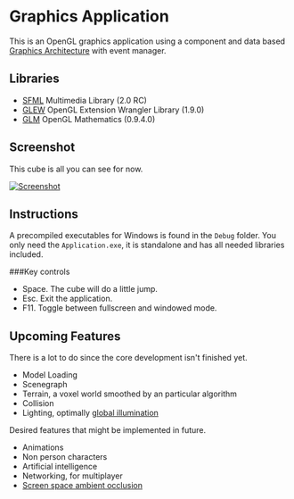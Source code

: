 Graphics Application
====================

This is an OpenGL graphics application using a component and data based [Graphics Architecture](https://github.com/ComputerGame/GraphicsArchitecture) with event manager.

Libraries
---------

- [SFML](http://www.sfml-dev.org/) Multimedia Library (2.0 RC)
- [GLEW](http://glew.sourceforge.net/) OpenGL Extension Wrangler Library (1.9.0)
- [GLM](http://glm.g-truc.net/) OpenGL Mathematics (0.9.4.0)

Screenshot
----------

This cube is all you can see for now.

[![Screenshot](http://danijar.org/wp-content/uploads/graphicsapplicationcube.png)](http://danijar.org/wp-content/uploads/graphicsapplicationcube.png)

Instructions
------------

A precompiled executables for Windows is found in the `Debug` folder. You only need the `Application.exe`, it is standalone and has all needed libraries included.

###Key controls

- Space. The cube will do a little jump.
- Esc. Exit the application.
- F11. Toggle between fullscreen and windowed mode.

Upcoming Features
-----------------

There is a lot to do since the core development isn't finished yet.

- Model Loading
- Scenegraph
- Terrain, a voxel world smoothed by an particular algorithm
- Collision
- Lighting, optimally [global illumination](http://en.wikipedia.org/wiki/Global_illumination)

Desired features that might be implemented in future.

- Animations
- Non person characters
- Artificial intelligence
- Networking, for multiplayer
- [Screen space ambient occlusion](http://en.wikipedia.org/wiki/Screen_space_ambient_occlusion)